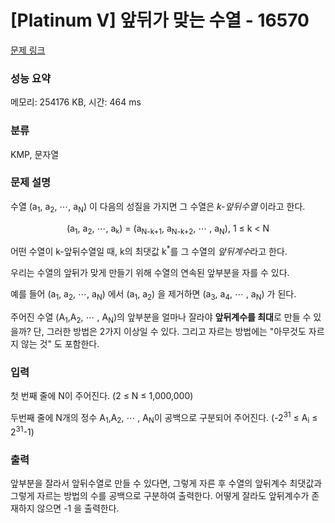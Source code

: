 # [Platinum V] 앞뒤가 맞는 수열 - 16570 

[문제 링크](https://www.acmicpc.net/problem/16570) 

### 성능 요약

메모리: 254176 KB, 시간: 464 ms

### 분류

KMP, 문자열

### 문제 설명

<p>수열 (a<sub>1</sub>, a<sub>2</sub>, ⋯, a<sub>N</sub>) 이 다음의 성질을 가지면 그 수열은 <em>k-앞뒤수열 </em>이라고 한다.</p>

<p style="text-align: center;">(a<sub>1</sub>, a<sub>2</sub>, ⋯, a<sub><span style="font-size: 10.8333px;">k</span></sub>) = (a<sub>N-k+1</sub>, a<sub>N-k+2</sub>, ⋯ , a<sub>N</sub>), 1 ≤ k < N</p>

<p>어떤 수열이 k-앞뒤수열일 때, k의 최댓값 k<sup>*</sup>를 그 수열의 <em>앞뒤계수</em>라고 한다.</p>

<p>우리는 수열의 앞뒤가 맞게 만들기 위해 수열의 연속된 앞부분을 자를 수 있다.</p>

<p>예를 들어 (a<sub>1</sub>, a<sub>2</sub>, ⋯, a<sub>N</sub>) 에서 (a<sub>1</sub>, a<sub>2</sub>) 을 제거하면 (a<sub>3</sub>, a<sub>4</sub>, ⋯ , a<sub>N</sub>) 가 된다.</p>

<p>주어진 수열  (A<sub>1</sub>,A<sub>2</sub>, ⋯ , A<sub>N</sub>)의 앞부분을 얼마나 잘라야 <strong>앞뒤계수를 최대</strong>로 만들 수 있을까? 단, 그러한 방법은 2가지 이상일 수 있다. 그리고 자르는 방법에는 "아무것도 자르지 않는 것" 도 포함한다.</p>

### 입력 

 <p dir="ltr">첫 번째 줄에 N이 주어진다. (2 ≤ N ≤ 1,000,000)</p>

<p dir="ltr">두번째 줄에 N개의 정수 A<sub>1</sub>,A<sub>2</sub>, ⋯ , A<sub>N</sub>이 공백으로 구분되어 주어진다. (-2<sup>31</sup> ≤ A<sub>i</sub> ≤ 2<sup>31</sup>-1)</p>

### 출력 

 <p>앞부분을 잘라서 앞뒤수열로 만들 수 있다면, 그렇게 자른 후 수열의 앞뒤계수 최댓값과 그렇게 자르는 방법의 수를 공백으로 구분하여 출력한다. 어떻게 잘라도 앞뒤계수가 존재하지 않으면 -1 을 출력한다.</p>


